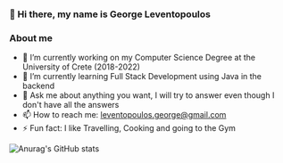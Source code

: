 ### 👋 Hi there, my name is George Leventopoulos


### About me
- 🔭 I’m currently working on my Computer Science Degree at the University of Crete (2018-2022)
- 🌱 I’m currently learning Full Stack Development using Java in the backend 
- 💬 Ask me about anything you want, I will try to answer even though I don't have all the answers
- 📫 How to reach me: leventopoulos.george@gmail.com
- ⚡ Fun fact: I like Travelling, Cooking and going to the Gym

![Anurag's GitHub stats](https://github-readme-stats.vercel.app/api?username=georgeleve&count_private=true&show_icons=true)
